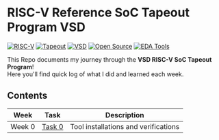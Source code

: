 #  RISC-V Reference SoC Tapeout Program VSD
  
[![RISC-V](https://img.shields.io/badge/RISC--V-blue?style=for-the-badge)](https://riscv.org/)
[![Tapeout](https://img.shields.io/badge/Tapeout-0074D9?style=for-the-badge)](#)
[![VSD](https://img.shields.io/badge/VSD-FF851B?style=for-the-badge)](https://www.vlsisystemdesign.com/)
[![Open Source](https://img.shields.io/badge/Open%20Source-2ECC40?style=for-the-badge)](https://opensource.org/)
[![EDA Tools](https://img.shields.io/badge/EDA%20Tools-B10DC9?style=for-the-badge)](#)

This Repo documents my journey through the **VSD RISC-V SoC Tapeout Program**!  
Here you'll find quick log of what I did and learned each week.

## Contents

| Week    | Task                                      | Description                        |
|---------|-------------------------------------------|------------------------------------|
| Week 0  | [Task 0](Week0/README.md)                 | Tool installations and verifications|